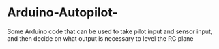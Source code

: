 # Arduino-Autopilot-
Some Arduino code that can be used to take pilot input and sensor input, and then decide on what output is necessary to level the RC plane 
